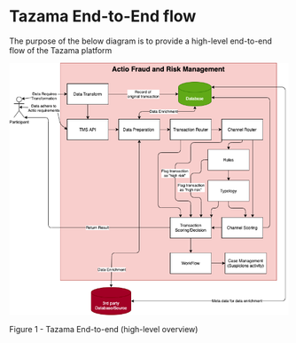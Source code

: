 # Tazama End-to-End flow

The purpose of the below diagram is to provide a high-level end-to-end flow of the Tazama platform

![](../../../images/High-level_Actio_end-to-end_flow.png)

Figure 1 - Tazama End-to-end (high-level overview)
